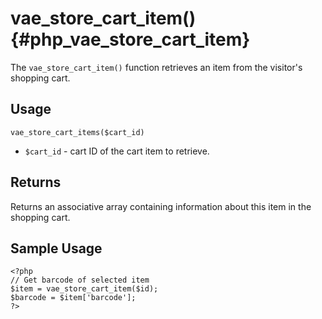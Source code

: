 # vae\_store\_cart\_item() {#php_vae_store_cart_item}

The `vae_store_cart_item()` function retrieves an item from the
visitor's shopping cart.

## Usage

`vae_store_cart_items($cart_id)`

-   `$cart_id` - cart ID of the cart item to retrieve.

## Returns

Returns an associative array containing information about this item in
the shopping cart.

## Sample Usage

    <?php
    // Get barcode of selected item
    $item = vae_store_cart_item($id);
    $barcode = $item['barcode'];
    ?>
